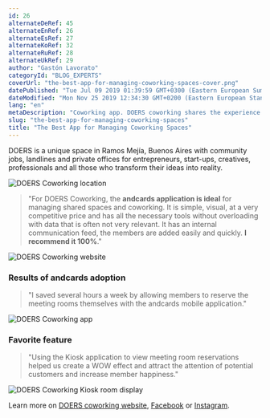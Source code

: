 ```yaml
---
id: 26
alternateDeRef: 45
alternateEnRef: 26
alternateEsRef: 27
alternateKoRef: 32
alternateRuRef: 28
alternateUkRef: 29
author: "Gastón Lavorato"
categoryId: "BLOG_EXPERTS"
coverUrl: "the-best-app-for-managing-coworking-spaces-cover.png"
datePublished: "Tue Jul 09 2019 01:39:59 GMT+0300 (Eastern European Summer Time)"
dateModified: "Mon Nov 25 2019 12:34:30 GMT+0200 (Eastern European Standard Time)"
lang: "en"
metaDescription: "Coworking app. DOERS coworking shares the experience of using andcards application as the best one for managing coworking spaces they ever tested. "
slug: "the-best-app-for-managing-coworking-spaces"
title: "The Best App for Managing Coworking Spaces"
---
```


DOERS is a unique space in Ramos Mejía, Buenos Aires with community jobs, landlines and private offices for entrepreneurs, start-ups, creatives, professionals and all those who transform their ideas into reality.

![DOERS Coworking location](https://s3.ap-northeast-2.amazonaws.com/blogs.andcards.com/the-best-app-for-managing-coworking-spaces-1.png|height=1080,width=1920)

> "For DOERS Coworking, the **andcards application is ideal** for managing shared spaces and coworking. It is simple, visual, at a very competitive price and has all the necessary tools without overloading with data that is often not very relevant. It has an internal communication feed, the members are added easily and quickly. **I recommend it 100%**."

![DOERS Coworking website](https://s3.ap-northeast-2.amazonaws.com/blogs.andcards.com/the-best-app-for-managing-coworking-spaces-2.png|height=983,width=1920)

### Results of andcards adoption

> "I saved several hours a week by allowing members to reserve the meeting rooms themselves with the andcards mobile application."

![DOERS Coworking app](https://d7ccq1i35b0cj.cloudfront.net/andcards-my-workspaces-main-doers-light-en-1920-1200.jpg|height=1200,width=1920)

### Favorite feature

> "Using the Kiosk application to view meeting room reservations helped us create a WOW effect and attract the attention of potential customers and increase member happiness."

![DOERS Coworking Kiosk room display](https://d7ccq1i35b0cj.cloudfront.net/andcards-bookings-room-display-en-1920-1200.png|height=1200,width=1920)

Learn more on [DOERS coworking website](https://www.coworkingdoers.com/), [Facebook](https://www.facebook.com/somosdoers/) or [Instagram](https://www.instagram.com/somosdoers/).

